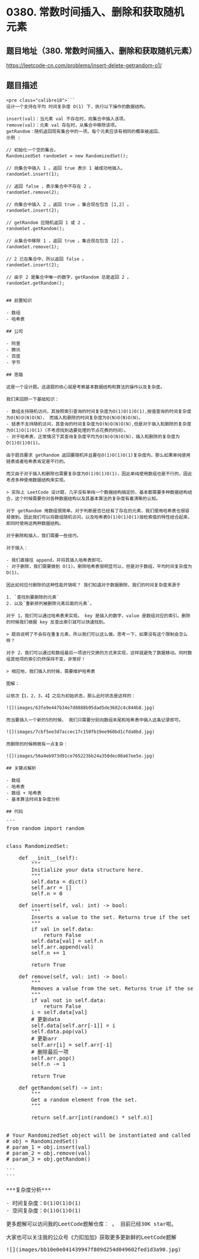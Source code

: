 # 0380. 常数时间插入、删除和获取随机元素

## 题目地址（380. 常数时间插入、删除和获取随机元素）

<https://leetcode-cn.com/problems/insert-delete-getrandom-o1/>

## 题目描述

```
<pre class="calibre18">```
设计一个支持在平均 时间复杂度 O(1) 下，执行以下操作的数据结构。

insert(val)：当元素 val 不存在时，向集合中插入该项。
remove(val)：元素 val 存在时，从集合中移除该项。
getRandom：随机返回现有集合中的一项。每个元素应该有相同的概率被返回。
示例 :

// 初始化一个空的集合。
RandomizedSet randomSet = new RandomizedSet();

// 向集合中插入 1 。返回 true 表示 1 被成功地插入。
randomSet.insert(1);

// 返回 false ，表示集合中不存在 2 。
randomSet.remove(2);

// 向集合中插入 2 。返回 true 。集合现在包含 [1,2] 。
randomSet.insert(2);

// getRandom 应随机返回 1 或 2 。
randomSet.getRandom();

// 从集合中移除 1 ，返回 true 。集合现在包含 [2] 。
randomSet.remove(1);

// 2 已在集合中，所以返回 false 。
randomSet.insert(2);

// 由于 2 是集合中唯一的数字，getRandom 总是返回 2 。
randomSet.getRandom();

```
```

## 前置知识

- 数组
- 哈希表

## 公司

- 阿里
- 腾讯
- 百度
- 字节

## 思路

这是一个设计题。这道题的核心就是考察基本数据结构和算法的操作以及复杂度。

我们来回顾一下基础知识：

- 数组支持随机访问，其按照索引查询的时间复杂度为O(1)O(1)O(1),按值查询的时间复杂度为O(N)O(N)O(N)， 而插入和删除的时间复杂度为O(N)O(N)O(N)。
- 链表不支持随机访问，其查询的时间复杂度为O(N)O(N)O(N),但是对于插入和删除的复杂度为O(1)O(1)O(1)（不考虑找到选要处理的节点花费的时间）。
- 对于哈希表，正常情况下其查询复杂度平均为O(N)O(N)O(N)，插入和删除的复杂度为O(1)O(1)O(1)。

由于题目要求 getRandom 返回要随机并且要在O(1)O(1)O(1)复杂度内，那么如果单纯使用链表或者哈希表肯定是不行的。

而又由于对于插入和删除也需要复杂度为O(1)O(1)O(1)，因此单纯使用数组也是不行的，因此考虑多种使用数据结构来实现。

> 实际上 LeetCode 设计题，几乎没有单纯一个数据结构搞定的，基本都需要多种数据结构结合，这个时候需要你对各种数据结构以及其基本算法的复杂度有着清晰的认知。

对于 getRandom 用数组很简单。对于判断是否已经有了存在的元素，我们使用哈希表也很容易做到。因此我们可以将数组随机访问，以及哈希表O(1)O(1)O(1)按检索值的特性结合起来，即同时使用这两种数据结构。

对于删除和插入，我们需要一些技巧。

对于插入：

- 我们直接往 append，并将其插入哈希表即可。
- 对于删除，我们需要做到 O(1)。删除哈希表很明显可以，但是对于数组，平均时间复杂度为 O(1)。

因此如何应付删除的这种性能开销呢？ 我们知道对于数据删除，我们的时间复杂度来源于

1. `查找到要删除的元素`
2. 以及`重新排列被删除元素后面的元素`。

对于 1，我们可以通过哈希表来实现。 key 是插入的数字，value 是数组对应的索引。删除的时候我们根据 key 反查出索引就可以快速找到。

> 题目说明了不会存在重复元素，所以我们可以这么做。思考一下，如果没有这个限制会怎么样？

对于 2，我们可以通过和数组最后一项进行交换的方式来实现，这样就避免了数据移动。同时数组其他项的索引仍然保持不变，非常好！

> 相应地，我们插入的时候，需要维护哈希表

图解：

以依次【1，2，3，4】之后为初始状态，那么此时状态是这样的：

![](images/63fe9e447b34e7d8888b95dad5de3682c4c844b8.jpg)

而当要插入一个新的5的时候， 我们只需要分别向数组末尾和哈希表中插入这条记录即可。

![](images/7cbf5ee3d7accec17c150fb19ee960bd1cfda0bd.jpg)

而删除的时候稍微有一点复杂：

![](images/56a4eb973d91ce765223bb24a350dec08a67ee5e.jpg)

## 关键点解析

- 数组
- 哈希表
- 数组 + 哈希表
- 基本算法时间复杂度分析

## 代码

```
<pre class="calibre18">```
<span class="hljs-keyword">from</span> random <span class="hljs-keyword">import</span> random


<span class="hljs-class"><span class="hljs-keyword">class</span> <span class="hljs-title">RandomizedSet</span>:</span>

    <span class="hljs-function"><span class="hljs-keyword">def</span> <span class="hljs-title">__init__</span><span class="hljs-params">(self)</span>:</span>
        <span class="hljs-string">"""
        Initialize your data structure here.
        """</span>
        self.data = dict()
        self.arr = []
        self.n = <span class="hljs-params">0</span>

    <span class="hljs-function"><span class="hljs-keyword">def</span> <span class="hljs-title">insert</span><span class="hljs-params">(self, val: int)</span> -> bool:</span>
        <span class="hljs-string">"""
        Inserts a value to the set. Returns true if the set did not already contain the specified element.
        """</span>
        <span class="hljs-keyword">if</span> val <span class="hljs-keyword">in</span> self.data:
            <span class="hljs-keyword">return</span> <span class="hljs-keyword">False</span>
        self.data[val] = self.n
        self.arr.append(val)
        self.n += <span class="hljs-params">1</span>

        <span class="hljs-keyword">return</span> <span class="hljs-keyword">True</span>

    <span class="hljs-function"><span class="hljs-keyword">def</span> <span class="hljs-title">remove</span><span class="hljs-params">(self, val: int)</span> -> bool:</span>
        <span class="hljs-string">"""
        Removes a value from the set. Returns true if the set contained the specified element.
        """</span>
        <span class="hljs-keyword">if</span> val <span class="hljs-keyword">not</span> <span class="hljs-keyword">in</span> self.data:
            <span class="hljs-keyword">return</span> <span class="hljs-keyword">False</span>
        i = self.data[val]
        <span class="hljs-title"># 更新data</span>
        self.data[self.arr[<span class="hljs-params">-1</span>]] = i
        self.data.pop(val)
        <span class="hljs-title"># 更新arr</span>
        self.arr[i] = self.arr[<span class="hljs-params">-1</span>]
        <span class="hljs-title"># 删除最后一项</span>
        self.arr.pop()
        self.n -= <span class="hljs-params">1</span>

        <span class="hljs-keyword">return</span> <span class="hljs-keyword">True</span>

    <span class="hljs-function"><span class="hljs-keyword">def</span> <span class="hljs-title">getRandom</span><span class="hljs-params">(self)</span> -> int:</span>
        <span class="hljs-string">"""
        Get a random element from the set.
        """</span>

        <span class="hljs-keyword">return</span> self.arr[int(random() * self.n)]


<span class="hljs-title"># Your RandomizedSet object will be instantiated and called as such:</span>
<span class="hljs-title"># obj = RandomizedSet()</span>
<span class="hljs-title"># param_1 = obj.insert(val)</span>
<span class="hljs-title"># param_2 = obj.remove(val)</span>
<span class="hljs-title"># param_3 = obj.getRandom()</span>

```
```

***复杂度分析***

- 时间复杂度：O(1)O(1)O(1)
- 空间复杂度：O(1)O(1)O(1)

更多题解可以访问我的LeetCode题解仓库：<https://github.com/azl397985856/leetcode> 。 目前已经30K star啦。

大家也可以关注我的公众号《力扣加加》获取更多更新鲜的LeetCode题解

![](images/bb10e0e041439947f809d254d049602fed1d3a90.jpg)